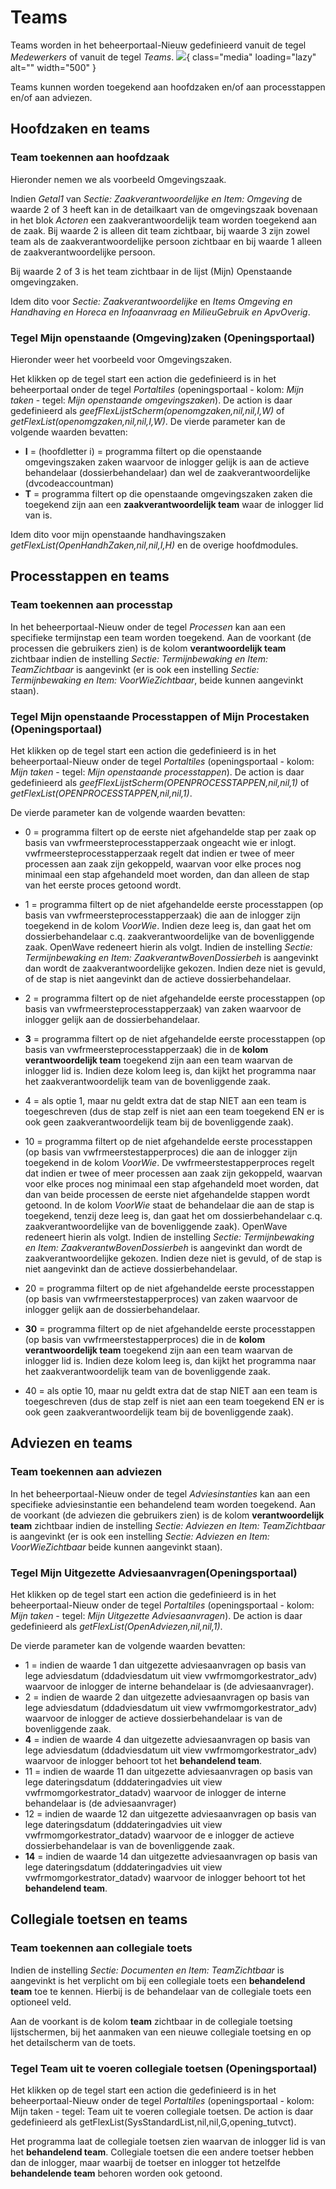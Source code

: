 # Teams

Teams worden in het beheerportaal-Nieuw gedefinieerd vanuit de tegel *Medewerkers* of vanuit de tegel *Teams*.
![](../img/applicatiebeheer/instellen_inrichten/teams.png){ class="media" loading="lazy" alt="" width="500" }

Teams kunnen worden toegekend aan hoofdzaken en/of aan processtappen en/of aan adviezen.

## Hoofdzaken en teams

### Team toekennen aan hoofdzaak

Hieronder nemen we als voorbeeld Omgevingszaak.

Indien *Getal1* van *Sectie: Zaakverantwoordelijke en Item: Omgeving* de waarde 2 of 3 heeft kan in de detailkaart van de omgevingszaak bovenaan in het blok *Actoren* een zaakverantwoordelijk team worden toegekend aan de zaak. Bij waarde 2 is alleen dit team zichtbaar, bij waarde 3 zijn zowel team als de zaakverantwoordelijke persoon zichtbaar en bij waarde 1 alleen de zaakverantwoordelijke persoon.

Bij waarde 2 of 3 is het team zichtbaar in de lijst (Mijn) Openstaande omgevingzaken.

Idem dito voor *Sectie: Zaakverantwoordelijke* en *Items Omgeving en Handhaving en Horeca en Infoaanvraag en MilieuGebruik en ApvOverig*.

### Tegel Mijn openstaande (Omgeving)zaken (Openingsportaal)

Hieronder weer het voorbeeld voor Omgevingszaken.

Het klikken op de tegel start een action die gedefinieerd is in het beheerportaal onder de tegel *Portaltiles* (openingsportaal - kolom: *Mijn taken* - tegel: *Mijn openstaande omgevingszaken*). De action is daar gedefinieerd als *geefFlexLijstScherm(openomgzaken,nil,nil,I,W)* of *getFlexList(openomgzaken,nil,nil,I,W)*. De vierde parameter kan de volgende waarden bevatten:

  - **I** = (hoofdletter i) = programma filtert op die openstaande omgevingszaken zaken waarvoor de inlogger gelijk is aan de actieve behandelaar (dossierbehandelaar) dan wel de zaakverantwoordelijke (dvcodeaccountman)
  - **T** = programma filtert op die openstaande omgevingszaken zaken die toegekend zijn aan een **zaakverantwoordelijk team** waar de inlogger lid van is.

Idem dito voor mijn openstaande handhavingszaken *getFlexList(OpenHandhZaken,nil,nil,I,H)* en de overige hoofdmodules.

## Processtappen en teams

### Team toekennen aan processtap

In het beheerportaal-Nieuw onder de tegel *Processen* kan aan een specifieke termijnstap een team worden toegekend.
Aan de voorkant (de processen die gebruikers zien) is de kolom **verantwoordelijk team** zichtbaar indien de instelling *Sectie: Termijnbewaking en Item: TeamZichtbaar* is aangevinkt (er is ook een instelling *Sectie: Termijnbewaking en Item: VoorWieZichtbaar*, beide kunnen aangevinkt staan).

### Tegel Mijn openstaande Processtappen of Mijn Procestaken (Openingsportaal)

Het klikken op de tegel start een action die gedefinieerd is in het beheerportaal-Nieuw onder de tegel *Portaltiles* (openingsportaal - kolom: *Mijn taken* - tegel: *Mijn openstaande processtappen*). De action is daar gedefinieerd als *geefFlexLijstScherm(OPENPROCESSTAPPEN,nil,nil,1)* of *getFlexList(OPENPROCESSTAPPEN,nil,nil,1)*.

De vierde parameter kan de volgende waarden bevatten:

  - 0 = programma filtert op de eerste niet afgehandelde stap per zaak op basis van vwfrmeersteprocesstapperzaak ongeacht wie er inlogt. vwfrmeersteprocesstapperzaak regelt dat indien er twee of meer processen aan zaak zijn gekoppeld, waarvan voor elke proces nog minimaal een stap afgehandeld moet worden, dan dan alleen de stap van het eerste proces getoond wordt.
  - 1 = programma filtert op de niet afgehandelde eerste processtappen (op basis van vwfrmeersteprocesstapperzaak) die aan de inlogger zijn toegekend in de kolom *VoorWie*. Indien deze leeg is, dan gaat het om dossierbehandelaar c.q. zaakverantwoordelijke van de bovenliggende zaak. OpenWave redeneert hierin als volgt. Indien de instelling *Sectie: Termijnbewaking en Item: ZaakverantwBovenDossierbeh* is aangevinkt dan wordt de zaakverantwoordelijke gekozen. Indien deze niet is gevuld, of de stap is niet aangevinkt dan de actieve dossierbehandelaar.
  - 2 = programma filtert op de niet afgehandelde eerste processtappen (op basis van vwfrmeersteprocesstapperzaak) van zaken waarvoor de inlogger gelijk aan de dossierbehandelaar.
  - **3** = programma filtert op de niet afgehandelde eerste processtappen (op basis van vwfrmeersteprocesstapperzaak) die in de **kolom verantwoordelijk team** toegekend zijn aan een team waarvan de inlogger lid is. Indien deze kolom leeg is, dan kijkt het programma naar het zaakverantwoordelijk team van de bovenliggende zaak.
  - 4 = als optie 1, maar nu geldt extra dat de stap NIET aan een team is toegeschreven (dus de stap zelf is niet aan een team toegekend EN er is ook geen zaakverantwoordelijk team bij de bovenliggende zaak).

  - 10 = programma filtert op de niet afgehandelde eerste processtappen (op basis van vwfrmeerstestapperproces) die aan de inlogger zijn toegekend in de kolom *VoorWie*. De vwfrmeerstestapperproces regelt dat indien er twee of meer processen aan zaak zijn gekoppeld, waarvan voor elke proces nog minimaal een stap afgehandeld moet worden, dat dan van beide processen de eerste niet afgehandelde stappen wordt getoond. In de kolom *VoorWie* staat de behandelaar die aan de stap is toegekend, tenzij deze leeg is, dan gaat het om dossierbehandelaar c.q. zaakverantwoordelijke van de bovenliggende zaak). OpenWave redeneert hierin als volgt. Indien de instelling *Sectie: Termijnbewaking en Item: ZaakverantwBovenDossierbeh* is aangevinkt dan wordt de zaakverantwoordelijke gekozen. Indien deze niet is gevuld, of de stap is niet aangevinkt dan de actieve dossierbehandelaar.
  - 20 = programma filtert op de niet afgehandelde eerste processtappen (op basis van vwfrmeerstestapperproces) van zaken waarvoor de inlogger gelijk aan de dossierbehandelaar.
  - **30** = programma filtert op de niet afgehandelde eerste processtappen (op basis van vwfrmeerstestapperproces) die in de **kolom verantwoordelijk team** toegekend zijn aan een team waarvan de inlogger lid is. Indien deze kolom leeg is, dan kijkt het programma naar het zaakverantwoordelijk team van de bovenliggende zaak.
  - 40 = als optie 10, maar nu geldt extra dat de stap NIET aan een team is toegeschreven (dus de stap zelf is niet aan een team toegekend EN er is ook geen zaakverantwoordelijk team bij de bovenliggende zaak).

## Adviezen en teams

### Team toekennen aan adviezen

In het beheerportaal-Nieuw onder de tegel *Adviesinstanties* kan aan een specifieke adviesinstantie een behandelend team worden toegekend.
Aan de voorkant (de adviezen die gebruikers zien) is de kolom **verantwoordelijk team** zichtbaar indien de instelling *Sectie: Adviezen en Item: TeamZichtbaar* is aangevinkt (er is ook een instelling *Sectie: Adviezen en Item: VoorWieZichtbaar* beide kunnen aangevinkt staan).

### Tegel Mijn Uitgezette Adviesaanvragen(Openingsportaal)

Het klikken op de tegel start een action die gedefinieerd is in het beheerportaal-Nieuw onder de tegel *Portaltiles* (openingsportaal - kolom: *Mijn taken* - tegel: *Mijn Uitgezette Adviesaanvragen*). De action is daar gedefinieerd als *getFlexList(OpenAdviezen,nil,nil,1)*.

De vierde parameter kan de volgende waarden bevatten:

  - 1 = indien de waarde 1 dan uitgezette adviesaanvragen op basis van lege adviesdatum (ddadviesdatum uit view vwfrmomgorkestrator_adv) waarvoor de inlogger de interne behandelaar is (de adviesaanvrager).
  - 2 = indien de waarde 2 dan uitgezette adviesaanvragen op basis van lege adviesdatum (ddadviesdatum uit view vwfrmomgorkestrator_adv) waarvoor de inlogger de actieve dossierbehandelaar is van de bovenliggende zaak.
  - **4** = indien de waarde 4 dan uitgezette adviesaanvragen op basis van lege adviesdatum (ddadviesdatum uit view vwfrmomgorkestrator_adv) waarvoor de inlogger behoort tot het **behandelend team**.
  - 11 = indien de waarde 11 dan uitgezette adviesaanvragen op basis van lege dateringsdatum (dddateringadvies uit view vwfrmomgorkestrator_datadv) waarvoor de inlogger de interne behandelaar is (de adviesaanvrager)
  - 12 = indien de waarde 12 dan uitgezette adviesaanvragen op basis van lege dateringsdatum (dddateringadvies uit view vwfrmomgorkestrator_datadv) waarvoor de e inlogger de actieve dossierbehandelaar is van de bovenliggende zaak.
  - **14** = indien de waarde 14 dan uitgezette adviesaanvragen op basis van lege dateringsdatum (dddateringadvies uit view vwfrmomgorkestrator_datadv) waarvoor de inlogger behoort tot het **behandelend team**.

## Collegiale toetsen en teams

### Team toekennen aan collegiale toets

Indien de instelling *Sectie: Documenten en Item: TeamZichtbaar* is aangevinkt is het verplicht om bij een collegiale toets een **behandelend team** toe te kennen. Hierbij is de behandelaar van de collegiale toets een optioneel veld.

Aan de voorkant is de kolom **team** zichtbaar in de collegiale toetsing lijstschermen, bij het aanmaken van een nieuwe collegiale toetsing en op het detailscherm van de toets.

### Tegel Team uit te voeren collegiale toetsen (Openingsportaal)

Het klikken op de tegel start een action die gedefinieerd is in het beheerportaal-Nieuw onder de tegel *Portaltiles* (openingsportaal - kolom: Mijn taken - tegel: Team uit te voeren collegiale toetsen. De action is daar gedefinieerd als getFlexList(SysStandardList,nil,nil,G,opening_tutvct).

Het programma laat de collegiale toetsen zien waarvan de inlogger lid is van het **behandelend team**. Collegiale toetsen die een andere toetser hebben dan de inlogger, maar waarbij de toetser en inlogger tot hetzelfde **behandelende team** behoren worden ook getoond.

